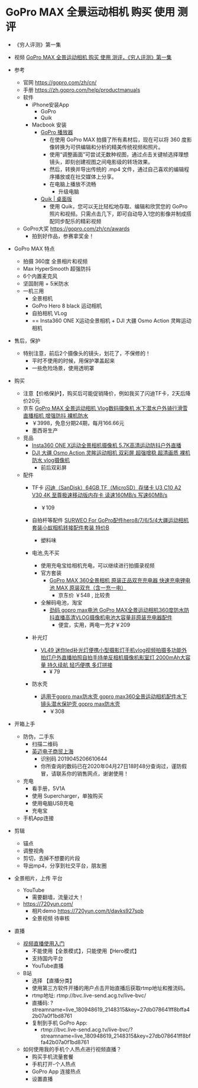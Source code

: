 
# GoPro MAX 全景运动相机 购买 使用 测评
- 《穷人评测》第一集

- 视频 [GoPro MAX 全景运动相机 购买 使用 测评，《穷人评测》第一集 ](https://www.bilibili.com/video/BV1mf4y1S78S/)

- 参考
    - 官网 https://gopro.com/zh/cn/
    - 手册 https://zh.gopro.com/help/productmanuals
    - 软件
        - iPhone安装App 
            - GoPro
            - Quik
        - Macbook 安装  
            - [GoPro 播放器](https://community.gopro.com/t5/zh-cn/GoPro-25773-25918-22120/ta-p/472246?profile.language=zh-CN)
                - 在使用 GoPro MAX 拍摄了所有素材后，现在可以将 360 度影像转换为可供编辑和分析的精美传统视频和照片。
                - 使用“调整画面”可尝试无数种视图，通过点击关键帧选择理想镜头，即刻创建视图之间电影级的转场效果。
                - 然后，转换并导出传统的 .mp4 文件，通过自己喜欢的编辑程序播放或在社交媒体上分享。
                - 在电脑上播放不流畅
                    - 升级电脑
            - [Quik | 桌面版](https://gopro.com/zh/cn/shop/softwareandapp/quik-%7C-%E6%A1%8C%E9%9D%A2%E7%89%88/Quik-Desktop.html)
                - 使用 Quik，您可以无比轻松地存取、编辑和欣赏您的 GoPro 照片和视频。只需点击几下，即可自动导入1您的影像并制成搭配同步配乐的精彩视频
    - GoPro大奖 https://gopro.com/zh/cn/awards 
        - 拍到好作品，参赛拿奖金！


- GoPro MAX 特点
    - 拍摄 360度 全景相片和视频
    - Max HyperSmooth 超强防抖
    - 6个内置麦克风
    - 坚固耐用 + 5米防水
    - 一机三用
        - 全景相机
        - GoPro Hero 8 black 运动相机
        - 自拍相机 VLog
        - == Insta360 ONE X运动全景相机 + DJI 大疆 Osmo Action 灵眸运动相机

- 售后，保护
    - 特别注意，前后2个摄像头的镜头，划花了，不保修的！
        - 平时不使用的时候，用保护罩盖起来
        - 一些危险场景，使用透明罩

- 购买
    - 注意【价格保护】，购买后可能促销降价，例如我买了闪迪TF卡，2天后降价20元
    - 京东 [GoPro MAX 全景运动相机 Vlog数码摄像机 水下潜水户外骑行滑雪直播相机 增强防抖 裸机防水](https://item.jd.com/100004982557.html) 
        - ￥3998，免息分期24期，每月166.66元
        - 墨西哥生产
    - 竞品
        - [Insta360 ONE X运动全景相机摄像机 5.7K高清运动防抖户外直播](https://item.jd.com/100000696258.html)
        - [DJI 大疆 Osmo Action 灵眸运动相机 双彩屏 超强增稳 超清画质 裸机防水 vlog摄像机](https://item.jd.com/100003394837.html) 
            - 前后双彩屏
    - 配件
        - TF卡  [闪迪（SanDisk）64GB TF（MicroSD）存储卡 U3 C10 A2 V30 4K 至尊极速移动版内存卡 读速160MB/s 写速60MB/s](https://item.jd.com/2217746.html)
            - ￥109
        - 自拍杆等配件 [SURWEO For GoPro配件hero8/7/6/5/4大疆运动相机套装小蚁相机转接配件套装 特价B](https://item.jd.com/27524547841.html)
            - 塑料味
        - 电池,先不买
            - 使用充电宝给相机充电，可以继续进行拍摄录视频
            - 官方套装
                - [GoPro MAX 360全景相机 原装正品双充充电器 快速充电锂电池 MAX 原装双充（含一充一电）](https://item.jd.com/62541068027.html)
                    - 京东价 ￥548 , 比较贵
            - 全解码电池，淘宝
                - [劲码 gopro max电池 GoPro MAX全景运动相机360度防水防抖直播高清VLOG摄像机电池大容量非原装充电器配件](https://detail.tmall.com/item.htm?id=610674348281)
                    - 便宜，实用，两电一充才￥209

        - 补光灯
            - [VL49 迷你led补光灯便携小型摄影灯手机vlog视频拍摄多功能外拍灯户外直播拍照自拍手持单反相机摄像机影室灯
2000mAh大容量 持久续航 轻巧便携 多灯拼接](https://detail.tmall.com/item.htm?id=608816739769) 
                - ¥ 79
        - 防水壳 
            - [适用于gopro max防水壳 gopro max360全景运动相机配件水下镜头潜水保护壳 gopro max防水壳](https://item.jd.com/66602490801.html)
                - ￥308


- 开箱上手
    - 防伪，二手东
        - 扫描二维码
        - [英迈电子商贸上海](http://www.trustim.cn/)
            - 识别码 2019045206610644
            - 你所查询的数码已在2020年04月27日18时48分查询过，谨防假冒，请联系你的销售网点，谢谢使用！
    - 充电
        - 看手册，5V1A
        - 使用 Supercharger，单独购买
        - 使用电脑USB充电
        - 充电宝
    - 手机App连接

- 剪辑
    - 锚点
    - 调整视角
    - 剪切，去掉不想要的片段
    - 导出mp4，分享到社交平台，朋友圈

- 全景相片，上传 平台
    - YouTube
        - 需要翻墙，流量过大！
    - https://720yun.com/
        - 相片demo https://720yun.com/t/davks927spb
        - 全景视频 待审核


- 直播
    - [视频直播使用入门](https://community.gopro.com/t5/zh-cn/35270-39057-30452-25773-20351-29992-20837-38376/ta-p/400413?profile.language=zh-CN)
        - 不能使用【全景模式】，只能使用【Hero模式】
        - 支持国内平台
        - YouTube直播
    - B站
        - 选择 【直播分类】
        - 使用第三方软件开播的用户点击开始直播后获取rtmp地址和推流码。
        - rtmp地址: rtmp://bvc.live-send.acg.tv/live-bvc/
        - 直播码: ?streamname=live_180948619_2148315&key=27db078641ff8bffa42b07a0f1bd8761
        - 复制到手机 GoPro App:
            - rtmp://bvc.live-send.acg.tv/live-bvc/?streamname=live_180948619_2148315&key=27db078641ff8bffa42b07a0f1bd8761
    - 如何使用我的手机个人热点进行视频直播？ 
        - 购买手机流量套餐
        - 手机打开-个人热点
        - GoPro App 连接热点
        - 设置直播